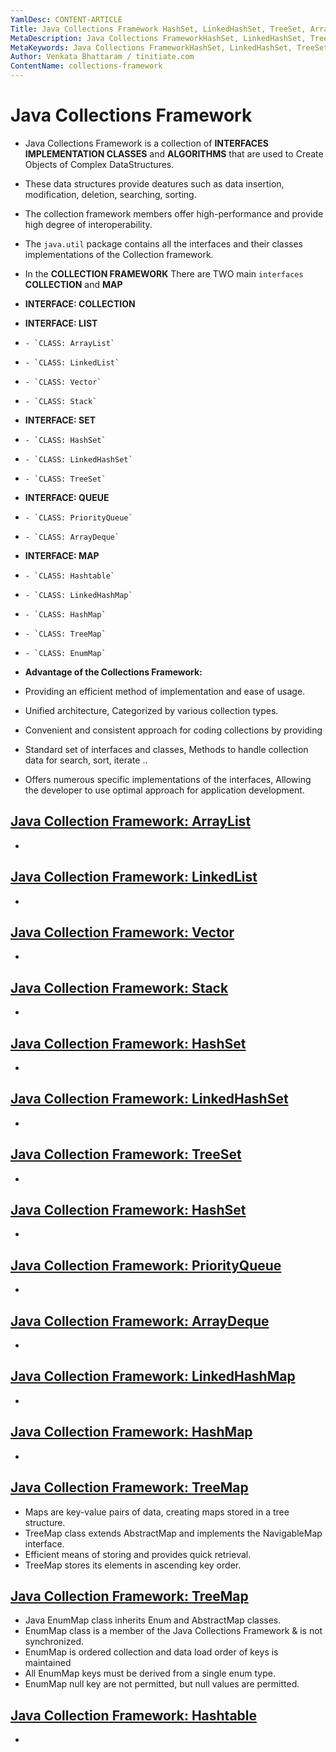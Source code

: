 ```yaml
---
YamlDesc: CONTENT-ARTICLE
Title: Java Collections Framework HashSet, LinkedHashSet, TreeSet, ArrayList, LinkedList, Vector, Stack, PriorityQueue, ArrayDeque, Hashtable, LinkedHashMap, HashMap, TreeMap
MetaDescription: Java Collections FrameworkHashSet, LinkedHashSet, TreeSet, ArrayList, LinkedList, Vector, Stack, PriorityQueue, ArrayDeque, Hashtable, LinkedHashMap, HashMap, TreeMap code examples, tutorials
MetaKeywords: Java Collections FrameworkHashSet, LinkedHashSet, TreeSet, ArrayList, LinkedList, Vector, Stack, PriorityQueue, ArrayDeque, Hashtable, LinkedHashMap, HashMap, TreeMap, code examples, tutorials
Author: Venkata Bhattaram / tinitiate.com
ContentName: collections-framework
---
```


# Java Collections Framework 
* Java Collections Framework is a collection of **INTERFACES** **IMPLEMENTATION CLASSES** and **ALGORITHMS**
  that are used to Create Objects of Complex DataStructures.
* These data structures provide deatures such as data insertion, modification,
  deletion, searching, sorting.
* The collection framework members offer high-performance and provide high 
  degree of interoperability.
* The `java.util` package contains all the interfaces and their classes 
  implementations of the Collection framework.
* In the **COLLECTION FRAMEWORK** There are TWO main `interfaces` **COLLECTION**
  and **MAP**

* **INTERFACE: COLLECTION**
 * **INTERFACE: LIST**
 *     - `CLASS: ArrayList`
 *     - `CLASS: LinkedList`
 *     - `CLASS: Vector`
 *     - `CLASS: Stack`
 
 * **INTERFACE: SET**
 *     - `CLASS: HashSet`
 *     - `CLASS: LinkedHashSet`
 *     - `CLASS: TreeSet`
 
 * **INTERFACE: QUEUE**
 *     - `CLASS: PriorityQueue`
 *     - `CLASS: ArrayDeque`
 
 * **INTERFACE: MAP**
 *     - `CLASS: Hashtable`
 *     - `CLASS: LinkedHashMap`
 *     - `CLASS: HashMap`
 *     - `CLASS: TreeMap`
 *     - `CLASS: EnumMap`

* **Advantage of the Collections Framework:**
* Providing an efficient method of implementation and ease of usage.
* Unified architecture, Categorized by various collection types.
* Convenient and consistent approach for coding collections by providing 
* Standard set of interfaces and classes, Methods to handle collection data
  for search, sort, iterate ..
* Offers numerous specific implementations of the interfaces, Allowing the
  developer to use optimal approach for application development.
>

## [Java Collection Framework: ArrayList](collection-framework-arraylist.html)
*
>

## [Java Collection Framework: LinkedList](collection-framework-linkedlist.html)
*
>

## [Java Collection Framework: Vector](collection-framework-vector.html)
*
>

## [Java Collection Framework: Stack](collection-framework-stack.html)
*
>

## [Java Collection Framework: HashSet](collection-framework-hashset.html)
*
>

## [Java Collection Framework: LinkedHashSet](collection-framework-linkedhashset.html)
*
>

## [Java Collection Framework: TreeSet](collection-framework-treeset.html)
*
>

## [Java Collection Framework: HashSet](collection-framework-enumset.html)
*
>

## [Java Collection Framework: PriorityQueue](collection-framework-priorityqueue.html)
*
>

## [Java Collection Framework: ArrayDeque](collection-framework-arraydeque.html)
*
>

## [Java Collection Framework: LinkedHashMap](collection-framework-linkedhashmap.html)
*
>

## [Java Collection Framework: HashMap](collection-framework-hashmap.html)
*
>

## [Java Collection Framework: TreeMap](collection-framework-treemap.html)
* Maps are key-value pairs of data, creating maps stored in a tree structure.
* TreeMap class extends AbstractMap and implements the NavigableMap interface.
* Efficient means of storing and provides quick retrieval.
* TreeMap stores its elements in ascending key order.
>

## [Java Collection Framework: TreeMap](collection-framework-enummap.html)
* Java EnumMap class inherits Enum and AbstractMap classes.
* EnumMap class is a member of the Java Collections Framework & is not 
  synchronized.
* EnumMap is ordered collection and data load order of keys is maintained
* All EnumMap keys must be derived from a single enum type.
* EnumMap null key are not permitted, but null values are permitted.
>

## [Java Collection Framework: Hashtable](collection-framework-hashtable.html)
*
>
